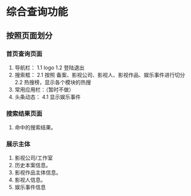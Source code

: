 # 综合查询功能
## 按照页面划分
### 首页查询页面
1. 导航栏：
    1.1 logo
    1.2 登陆退出
2. 搜索框：
    2.1 按照 备案、影视公司、影视人、影视作品、娱乐事件进行切分
    2.2 热搜榜，显示各个模块的热搜
3. 常用应用栏：（暂时不做）
4. 头条动态：
    4.1 显示娱乐事件

### 搜索结果页面
1. 命中的搜索结果。
### 展示主体
1. 影视公司/工作室
2. 历史本案信息。
3. 影视作品主体信息。
4. 影视人信息。
5. 娱乐事件信息
